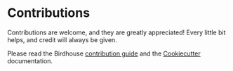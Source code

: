 # Contributions

Contributions are welcome, and they are greatly appreciated! Every little bit helps, and credit will always be given.

Please read the Birdhouse [contribution guide](http://birdhouse.readthedocs.io/en/latest/contributing.html)
and the [Cookiecutter](http://cookiecutter-birdhouse.readthedocs.io/en/latest/) documentation.
